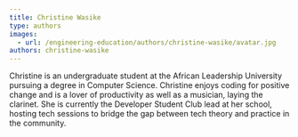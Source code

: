 ```yaml
---
title: Christine Wasike
type: authors
images:
  - url: /engineering-education/authors/christine-wasike/avatar.jpg
authors: christine-wasike
---
```

Christine is an undergraduate student at the African Leadership University pursuing a degree in Computer Science. Christine enjoys coding for positive change and is a lover of productivity as well as a musician, laying the clarinet. She is currently the Developer Student Club lead at her school, hosting tech sessions to bridge the gap between tech theory and practice in the community.
